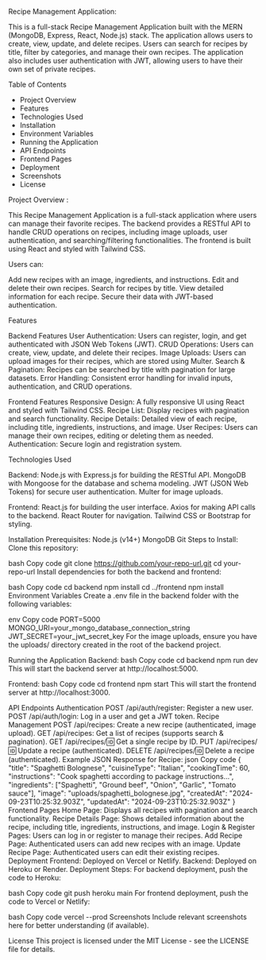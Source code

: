 Recipe Management Application:

This is a full-stack Recipe Management Application built with the MERN (MongoDB, Express, React, Node.js) stack. The application allows users to create, view, update, and delete recipes. Users can search for recipes by title, filter by categories, and manage their own recipes. The application also includes user authentication with JWT, allowing users to have their own set of private recipes.

Table of Contents

- Project Overview
- Features
- Technologies Used
- Installation
- Environment Variables
- Running the Application
- API Endpoints
- Frontend Pages
- Deployment
- Screenshots
- License

Project Overview :

This Recipe Management Application is a full-stack application where users can manage their favorite recipes. The backend provides a RESTful API to handle CRUD operations on recipes, including image uploads, user authentication, and searching/filtering functionalities. The frontend is built using React and styled with Tailwind CSS.

Users can:

Add new recipes with an image, ingredients, and instructions.
Edit and delete their own recipes.
Search for recipes by title.
View detailed information for each recipe.
Secure their data with JWT-based authentication.

Features

Backend Features
User Authentication: Users can register, login, and get authenticated with JSON Web Tokens (JWT).
CRUD Operations: Users can create, view, update, and delete their recipes.
Image Uploads: Users can upload images for their recipes, which are stored using Multer.
Search & Pagination: Recipes can be searched by title with pagination for large datasets.
Error Handling: Consistent error handling for invalid inputs, authentication, and CRUD operations.

Frontend Features
Responsive Design: A fully responsive UI using React and styled with Tailwind CSS.
Recipe List: Display recipes with pagination and search functionality.
Recipe Details: Detailed view of each recipe, including title, ingredients, instructions, and image.
User Recipes: Users can manage their own recipes, editing or deleting them as needed.
Authentication: Secure login and registration system.

Technologies Used

Backend:
Node.js with Express.js for building the RESTful API.
MongoDB with Mongoose for the database and schema modeling.
JWT (JSON Web Tokens) for secure user authentication.
Multer for image uploads.

Frontend:
React.js for building the user interface.
Axios for making API calls to the backend.
React Router for navigation.
Tailwind CSS or Bootstrap for styling.

Installation
Prerequisites:
Node.js (v14+)
MongoDB
Git
Steps to Install:
Clone this repository:

bash
Copy code
git clone https://github.com/your-repo-url.git
cd your-repo-url
Install dependencies for both the backend and frontend:

bash
Copy code
cd backend
npm install
cd ../frontend
npm install
Environment Variables
Create a .env file in the backend folder with the following variables:

env
Copy code
PORT=5000
MONGO_URI=your_mongo_database_connection_string
JWT_SECRET=your_jwt_secret_key
For the image uploads, ensure you have the uploads/ directory created in the root of the backend project.

Running the Application
Backend:
bash
Copy code
cd backend
npm run dev
This will start the backend server at http://localhost:5000.

Frontend:
bash
Copy code
cd frontend
npm start
This will start the frontend server at http://localhost:3000.

API Endpoints
Authentication
POST /api/auth/register: Register a new user.
POST /api/auth/login: Log in a user and get a JWT token.
Recipe Management
POST /api/recipes: Create a new recipe (authenticated, image upload).
GET /api/recipes: Get a list of recipes (supports search & pagination).
GET /api/recipes/:id: Get a single recipe by ID.
PUT /api/recipes/:id: Update a recipe (authenticated).
DELETE /api/recipes/:id: Delete a recipe (authenticated).
Example JSON Response for Recipe:
json
Copy code
{
"title": "Spaghetti Bolognese",
"cuisineType": "Italian",
"cookingTime": 60,
"instructions": "Cook spaghetti according to package instructions...",
"ingredients": ["Spaghetti", "Ground beef", "Onion", "Garlic", "Tomato sauce"],
"image": "uploads/spaghetti_bolognese.jpg",
"createdAt": "2024-09-23T10:25:32.903Z",
"updatedAt": "2024-09-23T10:25:32.903Z"
}
Frontend Pages
Home Page: Displays all recipes with pagination and search functionality.
Recipe Details Page: Shows detailed information about the recipe, including title, ingredients, instructions, and image.
Login & Register Pages: Users can log in or register to manage their recipes.
Add Recipe Page: Authenticated users can add new recipes with an image.
Update Recipe Page: Authenticated users can edit their existing recipes.
Deployment
Frontend:
Deployed on Vercel or Netlify.
Backend:
Deployed on Heroku or Render.
Deployment Steps:
For backend deployment, push the code to Heroku:

bash
Copy code
git push heroku main
For frontend deployment, push the code to Vercel or Netlify:

bash
Copy code
vercel --prod
Screenshots
Include relevant screenshots here for better understanding (if available).

License
This project is licensed under the MIT License - see the LICENSE file for details.
